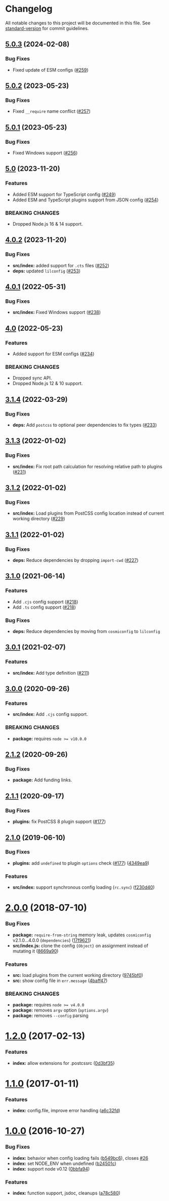 # Changelog

All notable changes to this project will be documented in this file. See [standard-version](https://github.com/conventional-changelog/standard-version) for commit guidelines.

## [5.0.3](https://github.com/postcss/postcss-load-config/compare/v5.0.2...v5.0.3) (2024-02-08)

### Bug Fixes

* Fixed update of ESM configs ([#259](https://github.com/postcss/postcss-load-config/pull/259))

## [5.0.2](https://github.com/postcss/postcss-load-config/compare/v5.0.1...v5.0.2) (2023-05-23)

### Bug Fixes

* Fixed `__require` name conflict ([#257](https://github.com/postcss/postcss-load-config/pull/257))

## [5.0.1](https://github.com/postcss/postcss-load-config/compare/v5.0.0...v5.0.1) (2023-05-23)

### Bug Fixes

* Fixed Windows support ([#256](https://github.com/postcss/postcss-load-config/pull/256))

## [5.0](https://github.com/postcss/postcss-load-config/compare/v4.0.2...v5.0.0) (2023-11-20)

### Features

* Added ESM support for TypeScript config ([#249](https://github.com/postcss/postcss-load-config/pull/249))
* Added ESM and TypeScript plugins support from JSON config ([#254](https://github.com/postcss/postcss-load-config/pull/254))

### BREAKING CHANGES

* Dropped Node.js 16 & 14 support.

## [4.0.2](https://github.com/postcss/postcss-load-config/compare/v4.0.1...v4.0.2) (2023-11-20)

### Bug Fixes

* **src/index:** added support for `.cts` files ([#252](https://github.com/postcss/postcss-load-config/pull/252))
* **deps:** updated `lilconfig` ([#253](https://github.com/postcss/postcss-load-config/pull/253))

## [4.0.1](https://github.com/postcss/postcss-load-config/compare/v4.0.0...v4.0.1) (2022-05-31)

### Bug Fixes

* **src/index:** Fixed Windows support ([#238](https://github.com/postcss/postcss-load-config/pull/238))

## [4.0](https://github.com/postcss/postcss-load-config/compare/v3.1.4...v4.0.0) (2022-05-23)

### Features

* Added support for ESM configs ([#234](https://github.com/postcss/postcss-load-config/pull/234))

### BREAKING CHANGES

* Dropped sync API.
* Dropped Node.js 12 & 10 support.

## [3.1.4](https://github.com/postcss/postcss-load-config/compare/v3.1.3...v3.1.4) (2022-03-29)

### Bug Fixes

* **deps:** Add `postcss` to optional peer dependencies to fix types ([#233](https://github.com/postcss/postcss-load-config/pull/233))

## [3.1.3](https://github.com/postcss/postcss-load-config/compare/v3.1.2...v3.1.3) (2022-01-02)

### Bug Fixes

* **src/index:** Fix root path calculation for resolving relative path to plugins ([#231](https://github.com/postcss/postcss-load-config/pull/231))

## [3.1.2](https://github.com/postcss/postcss-load-config/compare/v3.1.1...v3.1.2) (2022-01-02)

### Bug Fixes

* **src/index:** Load plugins from PostCSS config location instead of current working directory ([#229](https://github.com/postcss/postcss-load-config/pull/229))

## [3.1.1](https://github.com/postcss/postcss-load-config/compare/v3.1.0...v3.1.1) (2022-01-02)

### Bug Fixes

* **deps:** Reduce dependencies by dropping `import-cwd` ([#227](https://github.com/postcss/postcss-load-config/pull/227))


## [3.1.0](https://github.com/postcss/postcss-load-config/compare/v3.0.1...v3.1.0) (2021-06-14)

### Features

* Add `.cjs` config support ([#218](https://github.com/postcss/postcss-load-config/pull/218))
* Add `.ts` config support ([#218](https://github.com/postcss/postcss-load-config/pull/218))


### Bug Fixes

* **deps:** Reduce dependencies by moving from `cosmiconfig` to `lilconfig`


## [3.0.1](https://github.com/postcss/postcss-load-config/compare/v3.0.0...v3.0.1) (2021-02-07)

### Features

* **src/index:** Add type definition ([#211](https://github.com/postcss/postcss-load-config/pull/211))


## [3.0.0](https://github.com/postcss/postcss-load-config/compare/v2.1.2...v3.0.0) (2020-09-26)

### Features

* **src/index:** Add `.cjs` config support.


### BREAKING CHANGES

* **package:** requires `node >= v10.0.0`

## [2.1.2](https://github.com/michael-ciniawsky/postcss-load-config/compare/v2.1.1...v2.1.2) (2020-09-26)


### Bug Fixes

* **package:** Add funding links.

## [2.1.1](https://github.com/michael-ciniawsky/postcss-load-config/compare/v2.1.0...v2.1.1) (2020-09-17)


### Bug Fixes

* **plugins:** fix PostCSS 8 plugin support ([#177](https://github.com/michael-ciniawsky/postcss-load-config/issues/202))


## [2.1.0](https://github.com/michael-ciniawsky/postcss-load-config/compare/v2.0.0...v2.1.0) (2019-06-10)


### Bug Fixes

* **plugins:** add `undefined` to plugin `options` check ([#177](https://github.com/michael-ciniawsky/postcss-load-config/issues/177)) ([4349ea9](https://github.com/michael-ciniawsky/postcss-load-config/commit/4349ea9))


### Features

* **src/index:** support synchronous config loading (`rc.sync`) ([f230d40](https://github.com/michael-ciniawsky/postcss-load-config/commit/f230d40))



<a name="2.0.0"></a>
# [2.0.0](https://github.com/michael-ciniawsky/postcss-load-config/compare/v1.2.0...v2.0.0) (2018-07-10)


### Bug Fixes

* **package:** `require-from-string` memory leak, updates `cosmiconfig` v2.1.0...4.0.0 (`dependencies`) ([17f9621](https://github.com/michael-ciniawsky/postcss-load-config/commit/17f9621))
* **src/index.js:** clone the config `{Object}` on assignment instead of mutating it ([8669a90](https://github.com/michael-ciniawsky/postcss-load-config/commit/8669a90))


### Features

* **src:** load plugins from the current working directory ([9745bf0](https://github.com/michael-ciniawsky/postcss-load-config/commit/9745bf0))
* **src:** show config file in `err.message` ([4baff47](https://github.com/michael-ciniawsky/postcss-load-config/commit/4baff47))


### BREAKING CHANGES

* **package:** requires `node >= v4.0.0`
* **package:** removes `argv` option (`options.argv`)
* **package:** removes `--config` parsing



<a name="1.2.0"></a>
# [1.2.0](https://github.com/michael-ciniawsky/postcss-load-config/compare/v1.1.0...v1.2.0) (2017-02-13)


### Features

* **index:** allow extensions for .postcssrc ([0d3bf35](https://github.com/michael-ciniawsky/postcss-load-config/commit/0d3bf35))



<a name="1.1.0"></a>
# [1.1.0](https://github.com/michael-ciniawsky/postcss-load-config/compare/v1.0.0...v1.1.0) (2017-01-11)


### Features

* **index:** config.file, improve error handling ([a6c32fd](https://github.com/michael-ciniawsky/postcss-load-config/commit/a6c32fd))



<a name="1.0.0"></a>
# [1.0.0]((https://github.com/michael-ciniawsky/postcss-load-config/compare/v1.0.0-rc...1.0.0)) (2016-10-27)


### Bug Fixes

* **index:** behavior when config loading fails ([b549bc6](https://github.com/michael-ciniawsky/postcss-load-config/commit/b549bc6)), closes [#26](https://github.com/michael-ciniawsky/postcss-load-config/issues/26)
* **index:** set NODE_ENV when undefined ([b24501c](https://github.com/michael-ciniawsky/postcss-load-config/commit/b24501c))
* **index:** support node v0.12 ([0bbfa94](https://github.com/michael-ciniawsky/postcss-load-config/commit/0bbfa94))

### Features

* **index:** function support, jsdoc, cleanups ([a78c580](https://github.com/michael-ciniawsky/postcss-load-config/commit/a78c580))
